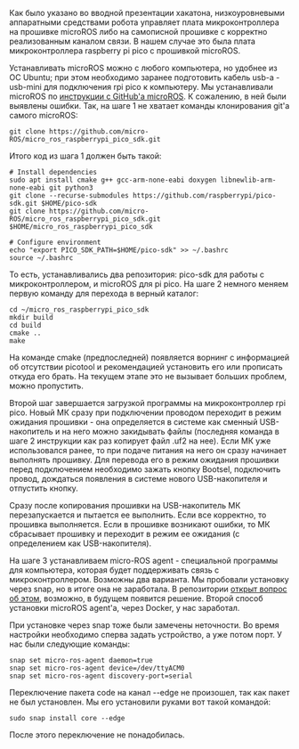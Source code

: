 Как было указано во вводной презентации хакатона, низкоуровневыми аппаратными средствами робота управляет плата микроконтроллера на прошивке microROS либо на самописной прошивке с корректно реализованным каналом связи.
В нашем случае это была плата микроконтроллера raspberry pi pico с прошивкой microROS.

Устанавливать microROS можно с любого компьютера, но удобнее из ОС Ubuntu; при этом необходимо заранее подготовить кабель usb-a - usb-mini для подключения rpi pico к компьютеру. Мы устанавливали microROS по [инструкции с GitHub'а microROS](https://github.com/micro-ROS/micro_ros_raspberrypi_pico_sdk). К сожалению, в ней были выявлены ошибки.
Так, на шаге 1 не хватает команды клонирования git'а самого microROS:

`git clone https://github.com/micro-ROS/micro_ros_raspberrypi_pico_sdk.git`

Итого код из шага 1 должен быть такой:
```
# Install dependencies
sudo apt install cmake g++ gcc-arm-none-eabi doxygen libnewlib-arm-none-eabi git python3
git clone --recurse-submodules https://github.com/raspberrypi/pico-sdk.git $HOME/pico-sdk
git clone https://github.com/micro-ROS/micro_ros_raspberrypi_pico_sdk.git $HOME/micro_ros_raspberrypi_pico_sdk

# Configure environment
echo "export PICO_SDK_PATH=$HOME/pico-sdk" >> ~/.bashrc
source ~/.bashrc
```

То есть, устанавливались два репозитория: pico-sdk для работы с микроконтроллером, и microROS для pi pico.
На шаге 2 немного меняем первую команду для перехода в верный каталог:

```
cd ~/micro_ros_raspberrypi_pico_sdk
mkdir build
cd build
cmake ..
make
```

На команде cmake  (предпоследней) появляется ворнинг с информацией об отсутствии picotool и рекомендацией установить его или прописать откуда его брать. На текущем этапе это не вызывает больших проблем, можно пропустить.

Второй шаг завершается загрузкой программы на микроконтроллер rpi pico. Новый МК сразу при подключении проводом переходит в режим ожидания прошивки - она определяется в системе как сменный USB-накопитель и на него можно закидывать файлы (последняя команда в шаге 2 инструкции как раз копирует файл .uf2 на нее). Если МК уже использовался ранее, то при подаче питания на него он сразу начинает выполнять прошивку. Для перевода его в режим ожидания прошивки перед подключением необходимо зажать кнопку Bootsel, подключить провод, дождаться появления в системе нового USB-накопителя и отпустить кнопку.

Сразу после копирования прошивки на USB-накопитель МК перезапускается и пытается ее выполнить. Если все корректно, то прошивка выполняется. Если в прошивке возникают ошибки, то МК сбрасывает прошивку и переходит в режим ее ожидания (с определением как USB-накопителя).

На шаге 3 устанавливаем micro-ROS agent - специальной программы для компьютера, которая будет поддерживать связь с микроконтроллером. Возможны два варианта. Мы пробовали установку через snap, но в итоге она не заработала. В репозитории [открыт вопрос об этом](ttps://github.com/micro-ROS/micro_ros_setup/issues/748), возможно, в будущем появится решение.
Второй способ установки microROS agent'а, через Docker, у нас заработал.

При установке через snap тоже были замечены неточности. Во время настройки необходимо сперва задать устройство, а уже потом порт. У нас были следующие команды:

```
snap set micro-ros-agent daemon=true
snap set micro-ros-agent device=/dev/ttyACM0
snap set micro-ros-agent discovery-port=serial
```

Переключение пакета code на канал --edge не произошел, так как пакет не был установлен. Мы его установили руками вот такой командой:
```
sudo snap install core --edge
```
После этого переключение не понадобилась.